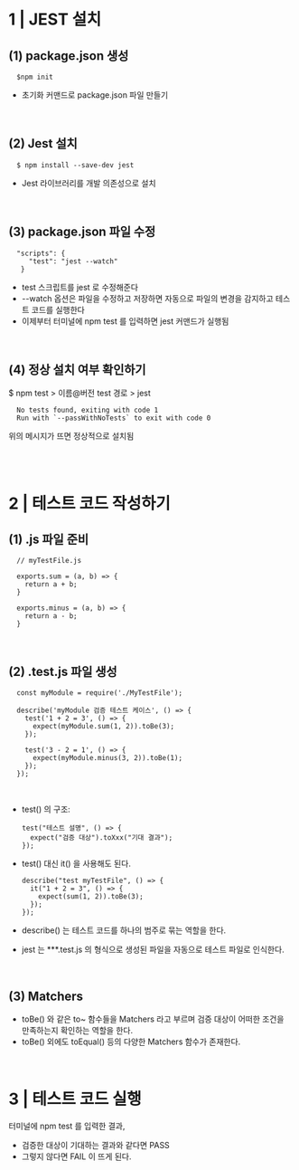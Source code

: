 1 | JEST 설치
======


(1) package.json 생성
----

      $npm init
- 초기화 커맨드로 package.json 파일 만들기

</br>


(2) Jest 설치
----

      $ npm install --save-dev jest
- Jest 라이브러리를 개발 의존성으로 설치

</br>

(3) package.json 파일 수정
----

      "scripts": {
         "test": "jest --watch"
       }
 
- test 스크립트를 jest 로 수정해준다
- --watch 옵션은 파일을 수정하고 저장하면 자동으로 파일의 변경을 감지하고 테스트 코드를 실행한다
- 이제부터 터미널에 npm test 를 입력하면 jest 커맨드가 실행됨


</br>


(4) 정상 설치 여부 확인하기
----

$ npm test
      > 이름@버전 test 경로
      > jest

      No tests found, exiting with code 1
      Run with `--passWithNoTests` to exit with code 0

위의 메시지가 뜨면 정상적으로 설치됨

</br>
</br>


2 | 테스트 코드 작성하기
====

(1) .js 파일 준비
----

      // myTestFile.js

      exports.sum = (a, b) => {
        return a + b;
      }

      exports.minus = (a, b) => {
        return a - b;
      }


</br>


(2) .test.js 파일 생성
----

      const myModule = require('./MyTestFile');

      describe('myModule 검증 테스트 케이스', () => {
        test('1 + 2 = 3', () => {
          expect(myModule.sum(1, 2)).toBe(3);
        });

        test('3 - 2 = 1', () => {
          expect(myModule.minus(3, 2)).toBe(1);
        });
      });


</br>


- test() 의 구조:

      test("테스트 설명", () => {
        expect("검증 대상").toXxx("기대 결과");
      });


- test() 대신 it() 을 사용해도 된다.

      describe("test myTestFile", () => {
        it("1 + 2 = 3", () => {
          expect(sum(1, 2)).toBe(3);
        });
      });


- describe() 는 테스트 코드를 하나의 범주로 묶는 역할을 한다.
- jest 는  ***.test.js 의 형식으로 생성된 파일을 자동으로 테스트 파일로 인식한다.


</br>


(3) Matchers
----

- toBe() 와 같은 to~ 함수들을 Matchers 라고 부르며 검증 대상이 어떠한 조건을 만족하는지 확인하는 역할을 한다.
- toBe() 외에도 toEqual() 등의 다양한 Matchers 함수가 존재한다.



</br>




3 | 테스트 코드 실행
====

터미널에 npm test 를 입력한 결과,

- 검증한 대상이 기대하는 결과와 같다면 PASS
- 그렇지 않다면 FAIL 이 뜨게 된다.




